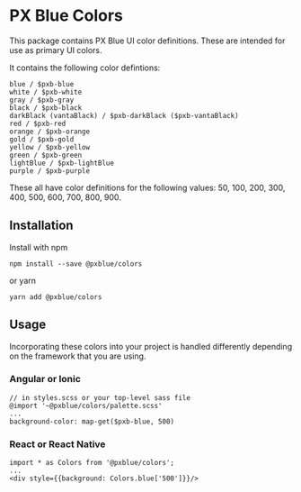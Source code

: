# PX Blue Colors

This package contains PX Blue UI color definitions. These are intended for use as primary UI colors.

It contains the following color defintions:

```
blue / $pxb-blue
white / $pxb-white
gray / $pxb-gray
black / $pxb-black
darkBlack (vantaBlack) / $pxb-darkBlack ($pxb-vantaBlack)
red / $pxb-red
orange / $pxb-orange
gold / $pxb-gold
yellow / $pxb-yellow
green / $pxb-green
lightBlue / $pxb-lightBlue
purple / $pxb-purple
```

These all have color definitions for the following values: 50, 100, 200, 300, 400, 500, 600, 700, 800, 900.

## Installation

Install with npm

```
npm install --save @pxblue/colors
```

or yarn

```
yarn add @pxblue/colors
```

## Usage

Incorporating these colors into your project is handled differently depending on the framework that you are using.

### Angular or Ionic

```
// in styles.scss or your top-level sass file
@import '~@pxblue/colors/palette.scss'
...
background-color: map-get($pxb-blue, 500)
```

### React or React Native

```
import * as Colors from '@pxblue/colors';
...
<div style={{background: Colors.blue['500']}}/>
```
